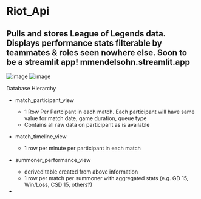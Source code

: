 # Riot_Api
Pulls and stores League of Legends data. Displays performance stats filterable by teammates & roles seen nowhere else. Soon to be a streamlit app! mmendelsohn.streamlit.app
------------------------
 
![image](https://github.com/michaelmendelsohn/Riot_Api/assets/12532898/8cd56f0b-ccfb-4116-91be-15ce5d6a70ff)
![image](https://github.com/michaelmendelsohn/Riot_Api/assets/12532898/869045c0-4403-44e3-b756-27d771d8420c)



Database Hierarchy


- match_participant_view
    - 1 Row Per Partcipant in each match. Each participant will have same value for match date, game duration, queue type
    - Contains all raw data on participant as is available
- match_timeline_view
    - 1 row per minute per participant in each match

- summoner_performance_view
    - derived table created from above information
    - 1 row per match per summoner with aggregated stats (e.g. GD 15, Win/Loss, CSD 15, others?)
- 
